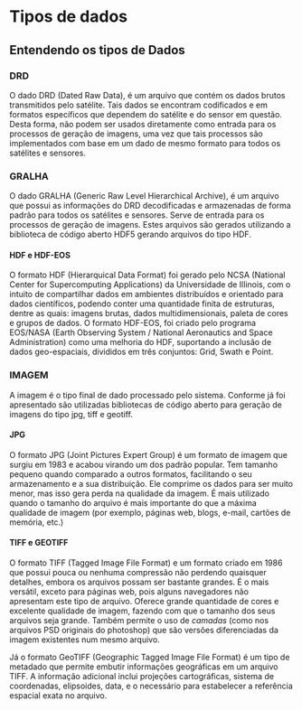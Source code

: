 # Tipos de dados

## Entendendo os tipos de Dados 

### DRD

O dado DRD \(Dated Raw Data\), é um arquivo que contém os dados brutos transmitidos pelo satélite. Tais dados se encontram codificados e em formatos específicos que dependem do satélite e do sensor em questão. Desta forma, não podem ser usados diretamente como entrada para os processos de geração de imagens, uma vez que tais processos são implementados com base em um dado de mesmo formato para todos os satélites e sensores. 

### GRALHA

O dado GRALHA \(Generic Raw Level Hierarchical Archive\), é um arquivo que possui as informações do DRD decodificadas e armazenadas de forma padrão para todos os satélites e sensores. Serve de entrada para os processos de geração de imagens. Estes arquivos são gerados utilizando a biblioteca de código aberto HDF5 gerando arquivos do tipo HDF.

#### HDF e  HDF-EOS

O formato HDF \(Hierarquical Data Format\) foi gerado pelo NCSA \(National Center for Supercomputing Applications\) da Universidade de Illinois, com o intuito de compartilhar dados em ambientes distribuídos e orientado para dados científicos, podendo conter uma quantidade finita de estruturas, dentre as quais: imagens brutas, dados multidimensionais, paleta de cores e grupos de dados. O formato HDF-EOS, foi criado pelo programa EOS/NASA \(Earth Observing System / National Aeronautics and Space Administration\) como uma melhoria do HDF, suportando a inclusão de dados geo-espaciais, divididos em três conjuntos: Grid, Swath e Point. 

### IMAGEM

A imagem é o tipo final de dado processado pelo sistema. Conforme já foi apresentado são utilizadas bibliotecas de código aberto para geração de imagens do tipo jpg, tiff e geotiff.

#### JPG

O formato JPG \(Joint Pictures Expert Group\) é um formato de imagem que surgiu em 1983 e acabou virando um dos padrão popular. Tem tamanho pequeno quando comparado a outros formatos, facilitando o seu armazenamento e a sua distribuição. Ele comprime os dados para ser muito menor, mas isso gera perda na qualidade da imagem. É mais utilizado quando o tamanho do arquivo é mais importante do que a máxima qualidade de imagem \(por exemplo, páginas web, blogs, e-mail, cartões de memória, etc.\)

#### TIFF e GEOTIFF

O formato TIFF \(Tagged Image File Format\) e um formato criado em 1986 que possui pouca ou nenhuma compressão não perdendo quaisquer detalhes, embora os arquivos possam ser bastante grandes. É o mais versátil, exceto para páginas web, pois alguns navegadores não apresentam este tipo de arquivo. Oferece grande quantidade de cores e excelente qualidade de imagem, fazendo com que o tamanho dos seus arquivos seja grande. Também permite o uso de _camadas_ \(como nos arquivos PSD originais do photoshop\) que são versões diferenciadas da imagem existentes num mesmo arquivo. 

Já o formato GeoTIFF \(Geographic Tagged Image File Format\) é um tipo de metadado que permite embutir informações geográficas em um arquivo TIFF. A informação adicional inclui projeções cartográficas, sistema de coordenadas, elipsoides, data, e o necessário para estabelecer a referência espacial exata no arquivo.

